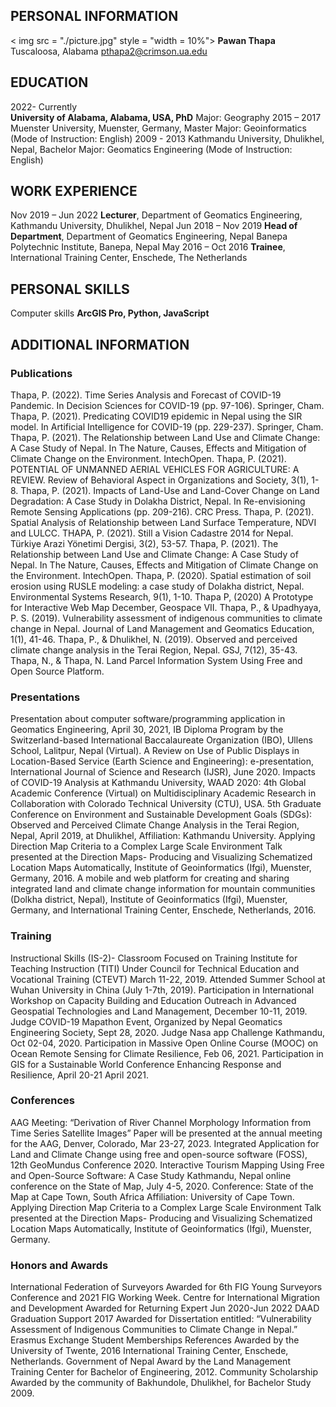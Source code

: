 
## PERSONAL INFORMATION
< img src = "./picture.jpg" style = "width = 10%">
__Pawan Thapa__
	  Tuscaloosa, Alabama   pthapa2@crimson.ua.edu
## EDUCATION 	  

2022- Currently  
	__University of Alabama, Alabama, USA, PhD__
Major: Geography
2015 – 2017	Muenster University, Muenster, Germany, Master 
Major: Geoinformatics (Mode of Instruction: English)
2009 - 2013      	Kathmandu University, Dhulikhel, Nepal, Bachelor
Major: Geomatics Engineering (Mode of Instruction: English)

## WORK EXPERIENCE	  

Nov 2019 – Jun 2022	__Lecturer__, Department of Geomatics Engineering, Kathmandu University, Dhulikhel, Nepal 
Jun 2018 – Nov 2019	__Head of Department__, Department of Geomatics Engineering, Nepal Banepa Polytechnic Institute, Banepa, Nepal
May 2016 – Oct 2016	__Trainee__, International Training Center, Enschede, The Netherlands

## PERSONAL SKILLS	  

Computer skills	   __ArcGIS Pro, Python, JavaScript__

## ADDITIONAL INFORMATION	 

### Publications

	 
Thapa, P. (2022). Time Series Analysis and Forecast of COVID-19 Pandemic. In Decision Sciences for COVID-19 (pp. 97-106). Springer, Cham.
	Thapa, P. (2021). Predicating COVID19 epidemic in Nepal using the SIR model. In Artificial Intelligence for COVID-19 (pp. 229-237). Springer, Cham.
	Thapa, P. (2021). The Relationship between Land Use and Climate Change: A Case Study of Nepal. In The Nature, Causes, Effects and Mitigation of Climate Change on the Environment. IntechOpen.
	Thapa, P. (2021). POTENTIAL OF UNMANNED AERIAL VEHICLES FOR AGRICULTURE: A REVIEW. Review of Behavioral Aspect in Organizations and Society, 3(1), 1-8.
	Thapa, P. (2021). Impacts of Land-Use and Land-Cover Change on Land Degradation: A Case Study in Dolakha District, Nepal. In Re-envisioning Remote Sensing Applications (pp. 209-216). CRC Press.
	Thapa, P. (2021). Spatial Analysis of Relationship between Land Surface Temperature, NDVI and LULCC.
	THAPA, P. (2021). Still a Vision Cadastre 2014 for Nepal. Türkiye Arazi Yönetimi Dergisi, 3(2), 53-57.
	Thapa, P. (2021). The Relationship between Land Use and Climate Change: A Case Study of Nepal. In The Nature, Causes, Effects and Mitigation of Climate Change on the Environment. IntechOpen.
	Thapa, P. (2020). Spatial estimation of soil erosion using RUSLE modeling: a case study of Dolakha district, Nepal. Environmental Systems Research, 9(1), 1-10.
	Thapa P, (2020) A Prototype for Interactive Web Map December, Geospace VII. 
	Thapa, P., & Upadhyaya, P. S. (2019). Vulnerability assessment of indigenous communities to climate change in Nepal. Journal of Land Management and Geomatics Education, 1(1), 41-46.
	Thapa, P., & Dhulikhel, N. (2019). Observed and perceived climate change analysis in the Terai Region, Nepal. GSJ, 7(12), 35-43.
	Thapa, N., & Thapa, N. Land Parcel Information System Using Free and Open Source Platform.

### Presentations	 
Presentation about computer software/programming application in Geomatics Engineering, April 30, 2021, IB Diploma Program by the Switzerland-based International Baccalaureate Organization (IBO), Ullens School, Lalitpur, Nepal (Virtual). 
	A Review on Use of Public Displays in Location-Based Service (Earth Science and Engineering): e-presentation, International Journal of Science and Research (IJSR), June 2020. 
	Impacts of COVID-19 Analysis at Kathmandu University, WAAD 2020: 4th Global Academic Conference (Virtual) on Multidisciplinary Academic Research in Collaboration with Colorado Technical University (CTU), USA. 
	5th Graduate Conference on Environment and Sustainable Development Goals (SDGs): Observed and Perceived Climate Change Analysis in the Terai Region, Nepal, April 2019, at Dhulikhel, Affiliation: Kathmandu University. 
	Applying Direction Map Criteria to a Complex Large Scale Environment Talk presented at the Direction Maps- Producing and Visualizing Schematized Location Maps Automatically, Institute of Geoinformatics (Ifgi), Muenster, Germany, 2016.
	A mobile and web platform for creating and sharing integrated land and climate change information for mountain communities (Dolkha district, Nepal), Institute of Geoinformatics (Ifgi), Muenster, Germany, and International Training Center, Enschede, Netherlands, 2016.

### Training
	 
Instructional Skills (IS-2)- Classroom Focused on Training Institute for Teaching Instruction (TITI) Under Council for Technical Education and Vocational Training (CTEVT) March 11-22, 2019.
	Attended Summer School at Wuhan University in China (July 1-7th, 2019). 
	Participation in International Workshop on Capacity Building and Education Outreach in Advanced Geospatial Technologies and Land Management, December 10-11, 2019. 
	Judge COVID-19 Mapathon Event, Organized by Nepal Geomatics Engineering Society, Sept 28, 2020. 
Judge Nasa app Challenge Kathmandu, Oct 02-04, 2020. 
	Participation in Massive Open Online Course (MOOC) on Ocean Remote Sensing for Climate Resilience, Feb 06, 2021. 
	Participation in GIS for a Sustainable World Conference Enhancing Response and Resilience, April 20-21 April 2021.

### Conferences 	 
AAG Meeting: “Derivation of River Channel Morphology Information from Time Series Satellite Images” Paper will be presented at the annual meeting for the AAG, Denver, Colorado, Mar 23-27, 2023.
	Integrated Application for Land and Climate Change using free and open-source software (FOSS), 12th GeoMundus Conference 2020. 
	Interactive Tourism Mapping Using Free and Open-Source Software: A Case Study Kathmandu, Nepal online conference on the State of Map, July 4-5, 2020. Conference: State of the Map at Cape Town, South Africa Affiliation: University of Cape Town. 
	Applying Direction Map Criteria to a Complex Large Scale Environment Talk presented at the Direction Maps- Producing and Visualizing Schematized Location Maps Automatically, Institute of Geoinformatics (Ifgi), Muenster, Germany. 

### Honors and Awards	 
International Federation of Surveyors Awarded for 6th FIG Young Surveyors Conference and 2021 FIG Working Week. 
	Centre for International Migration and Development Awarded for Returning Expert Jun 2020-Jun 2022
	DAAD Graduation Support 2017 Awarded for Dissertation entitled: “Vulnerability Assessment of Indigenous Communities to Climate Change in Nepal.” 
	Erasmus Exchange Student Memberships References 
Awarded by the University of Twente, 2016 International Training Center, Enschede, Netherlands.
	Government of Nepal Award by the Land Management Training Center for Bachelor of Engineering, 2012.
	Community Scholarship Awarded by the community of Bakhundole, Dhulikhel, for Bachelor Study 2009.

